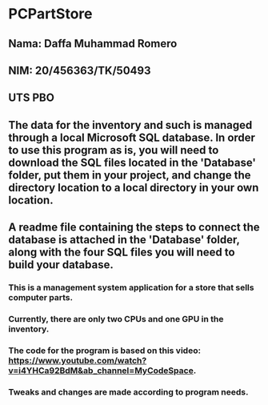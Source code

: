 # PCPartStore
## Nama: Daffa Muhammad Romero
## NIM: 20/456363/TK/50493
## UTS PBO


## The data for the inventory and such is managed through a local Microsoft SQL database. In order to use this program as is, you will need to download the SQL files located in the 'Database' folder, put them in your project, and change the directory location to a local directory in your own location.
## A readme file containing the steps to connect the database is attached in the 'Database' folder, along with the four SQL files you will need to build your database.
### This is a management system application for a store that sells computer parts.
### Currently, there are only two CPUs and one GPU in the inventory. 
### The code for the program is based on this video: https://www.youtube.com/watch?v=i4YHCa92BdM&ab_channel=MyCodeSpace.
### Tweaks and changes are made according to program needs.

